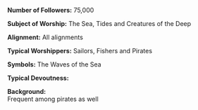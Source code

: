 **Number of Followers:** 75,000
 
**Subject of Worship:** The Sea, Tides and Creatures of the Deep
 
**Alignment:** All alignments
 
**Typical Worshippers:** Sailors, Fishers and Pirates
 
**Symbols:** The Waves of the Sea
 
**Typical Devoutness:** 
 
**Background:**  
Frequent among pirates as well